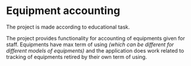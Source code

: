 # Equipment accounting

The project is made according to educational task.

The project provides functionality for accounting of equipments given for staff. Equipments have max term of using
_(which can be different for different models of equipments)_ and the application does work related to tracking of
equipments retired by their own term of using.
